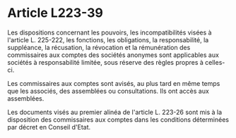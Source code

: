 # Article L223-39

Les dispositions concernant les pouvoirs, les incompatibilités visées à l'article L. 225-222, les fonctions, les obligations, la responsabilité, la suppléance, la récusation, la révocation et la rémunération des commissaires aux comptes des sociétés anonymes sont applicables aux sociétés à responsabilité limitée, sous réserve des règles propres à celles-ci.

Les commissaires aux comptes sont avisés, au plus tard en même temps que les associés, des assemblées ou consultations. Ils ont accès aux assemblées.

Les documents visés au premier alinéa de l'article L. 223-26 sont mis à la disposition des commissaires aux comptes dans les conditions déterminées par décret en Conseil d'Etat.
